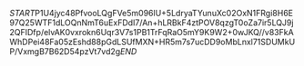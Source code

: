 $START$P1U4jyc48PfvooLQgFVe5m096lU+5LdryaTYunuXc02OxN1FRgi8H6E97Q25WTF1dLOQnNmT6uExFDdI7/An+hLRBkF4ztPOV8qzgT0oZa7ir5LQJ9j2QFIDfp/elvAK0vxrokn6Uqr3V7s1PB1TrFqRaO5mY9K9W2+0wJKQ//v83FkAWhDPei48Fa05zEshd88pGdLSUfMXN+HR5m7s7ucDD9oMbLnxl71SDUMkUP/VxmgB7B62D54pzVt7vd2g$END$